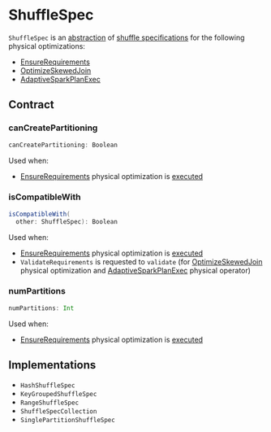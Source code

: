 # ShuffleSpec

`ShuffleSpec` is an [abstraction](#contract) of [shuffle specifications](#implementations) for the following physical optimizations:

* [EnsureRequirements](../physical-optimizations/EnsureRequirements.md)
* [OptimizeSkewedJoin](../physical-optimizations/OptimizeSkewedJoin.md)
* [AdaptiveSparkPlanExec](AdaptiveSparkPlanExec.md)

## Contract

### <span id="canCreatePartitioning"> canCreatePartitioning

```scala
canCreatePartitioning: Boolean
```

Used when:

* [EnsureRequirements](../physical-optimizations/EnsureRequirements.md) physical optimization is [executed](../physical-optimizations/EnsureRequirements.md#ensureDistributionAndOrdering)

### <span id="isCompatibleWith"> isCompatibleWith

```scala
isCompatibleWith(
  other: ShuffleSpec): Boolean
```

Used when:

* [EnsureRequirements](../physical-optimizations/EnsureRequirements.md) physical optimization is [executed](../physical-optimizations/EnsureRequirements.md#ensureDistributionAndOrdering)
* `ValidateRequirements` is requested to `validate` (for [OptimizeSkewedJoin](../physical-optimizations/OptimizeSkewedJoin.md) physical optimization and [AdaptiveSparkPlanExec](AdaptiveSparkPlanExec.md) physical operator)

### <span id="numPartitions"> numPartitions

```scala
numPartitions: Int
```

Used when:

* [EnsureRequirements](../physical-optimizations/EnsureRequirements.md) physical optimization is [executed](../physical-optimizations/EnsureRequirements.md#ensureDistributionAndOrdering)

## Implementations

* `HashShuffleSpec`
* `KeyGroupedShuffleSpec`
* `RangeShuffleSpec`
* `ShuffleSpecCollection`
* `SinglePartitionShuffleSpec`
